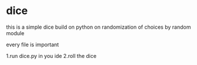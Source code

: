 # dice
this is a simple dice build on python on randomization of choices by random module

every file is important

1.run dice.py in you ide
2.roll the dice

